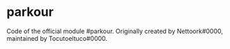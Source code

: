 # parkour
 Code of the official module #parkour. Originally created by Nettoork#0000, maintained by Tocutoeltuco#0000.
